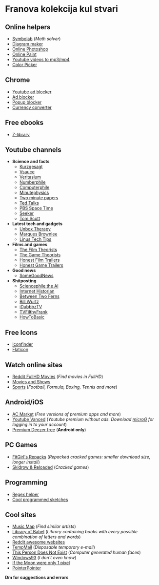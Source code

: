 # Franova kolekcija kul stvari

## Online helpers
- [Symbolab](https://www.symbolab.com/) (*Math solver*)
- [Diagram maker](https://app.diagrams.net/)
- [Online Photoshop](https://www.photopea.com/)
- [Online Paint](https://jspaint.app/#local:14066bffee5df)
- [Youtube videos to mp3/mp4](https://www.y2mate.com/en11/convert-youtube)
- [Color Picker](https://www.w3schools.com/colors/colors_picker.asp)

## Chrome
- [Youtube ad blocker](https://chrome.google.com/webstore/detail/adblock-for-youtube/cmedhionkhpnakcndndgjdbohmhepckk?hl=hr)
- [Ad blocker](https://chrome.google.com/webstore/detail/adblock-%E2%80%94-best-ad-blocker/gighmmpiobklfepjocnamgkkbiglidom?hl=hr)
- [Popup blocker](https://chrome.google.com/webstore/detail/pop-up-blocker-for-chrome/bkkbcggnhapdmkeljlodobbkopceiche)
- [Currency converter](https://chrome.google.com/webstore/detail/currency-converter/dkpedpjjafnceedhomeijlphmjbblmdj)

## Free ebooks
 - [Z-library](https://z-lib.org/)

## Youtube channels
- **Science and facts**
  - [Kurzgesagt](https://www.youtube.com/channel/UCsXVk37bltHxD1rDPwtNM8Q)
  - [Vsauce](https://www.youtube.com/user/Vsauce)
  - [Veritasium](https://www.youtube.com/user/1veritasium)
  - [Numberphile](https://www.youtube.com/user/numberphile)
  - [Computerphile](https://www.youtube.com/user/Computerphile/videos)
  - [Minutephysics](https://www.youtube.com/user/minutephysics/videos)
  - [Two minute papers](https://www.youtube.com/channel/UCbfYPyITQ-7l4upoX8nvctg)
  - [Ted Talks](https://www.youtube.com/user/TEDtalksDirector/videos)
  - [PBS Space Time](https://www.youtube.com/channel/UC7_gcs09iThXybpVgjHZ_7g/videos)
  - [Seeker](https://www.youtube.com/user/DNewsChannel/videos)
  - [Tom Scott](https://www.youtube.com/user/enyay/videos)
- **Latest tech and gadgets**
  - [Unbox Therapy](https://www.youtube.com/channel/UCOe_y6KKvS3PdIfb9q9pGug)
  - [Marques Brownlee](https://www.youtube.com/channel/UCOe_y6KKvS3PdIfb9q9pGug)
  - [Linus Tech Tips](https://www.youtube.com/user/LinusTechTips/featured)
- **Films and games**
  - [The Film Theorists](https://www.youtube.com/user/FilmTheorists/videos)
  - [The Game Theorists](https://www.youtube.com/user/MatthewPatrick13)
  - [Honest Film Trailers](https://www.youtube.com/user/screenjunkies)
  - [Honest Game Trailers](https://www.youtube.com/user/curseentertainment/videos)
- **Good news**
  - [SomeGoodNews](https://www.youtube.com/channel/UCOe_y6KKvS3PdIfb9q9pGug)
- **Shitposting**
  - [Sciencephile the AI](https://www.youtube.com/channel/UC7BhHN8NyMMru2RUygnDXSg)
  - [Internet Historian](https://www.youtube.com/channel/UCR1D15p_vdP3HkrH8wgjQRw/videos)
  - [Between Two Ferns](https://www.youtube.com/watch?v=xrkPe-9rM1Q&list=PLFEE651C298476F00)
  - [Bill Wurtz](https://www.youtube.com/user/billwurtz/videos)
  - [iDubbbzTV](https://www.youtube.com/user/iDubbbzTV/videos)
  - [TVFilthyFrank](https://www.youtube.com/user/TVFilthyFrank/videos)
  - [HowToBasic](https://www.youtube.com/user/HowToBasic)

## Free Icons
- [Iconfinder](https://www.iconfinder.com/icon-sets/featured/free)
- [Flaticon](https://www.flaticon.com/)

## Watch online sites
- [Reddit FullHD Movies](https://www.reddit.com/r/watchmoviesfullhd/) (*Find movies in FullHD*)
- [Movies and Shows](https://www2.f2movies.to/)
- [Sports](https://www.totalsportek.com/) (*Football, Formula, Boxing, Tennis and more*)

## Android/iOS
- [AC Market](https://acmarketofficial.com/) (*Free versions of premium apps and more*)
- [Youtube Vanced](https://vanced.app/) (*Youtube premium without ads. Download [microG](https://www.google.com/search?q=youtube+vanced+microg&rlz=1C1CHBF_enHR817HR817&oq=youtube+vanced+microg&aqs=chrome..69i57j69i64l2.4447j0j7&sourceid=chrome&ie=UTF-8) for logging in to your account*)
- [Premium Deezer free](https://drive.google.com/file/d/14pPACcD0uppoauNxmcxy3XpU3O4HgLG_/view?usp=sharing) (**Android only**)

## PC Games
- [FitGirl's Repacks](https://fitgirl-repacks.site/) (*Repacked cracked games: smaller download size, longer install*)
- [Skidrow & Reloaded](https://www.skidrowreloaded.com/) (*Cracked games*)

## Programming
- [Regex helper](https://regex101.com/)
- [Cool programmed sketches](https://www.openprocessing.org/browse/#*)

## Cool sites
- [Music Map](https://www.music-map.com/) (*Find similar artists*)
- [Library of Babel](https://libraryofbabel.info/) (*Library containing books with every possible combination of letters and words*)
- [Reddit awesome websites](https://www.reddit.com/r/InternetIsBeautiful/)
- [TempMail](https://temp-mail.org/) (*Disposable temporary e-mail*)
- [This Person Does Not Exist](https://www.thispersondoesnotexist.com/) (*Computer generated human faces*)
- [Windows93](https://www.windows93.net/) (*I don't even know*)
- [If the Moon were only 1 pixel](https://joshworth.com/dev/pixelspace/pixelspace_solarsystem.html)
- [PointerPointer](https://pointerpointer.com/)


**Dm for suggestions and errors**

